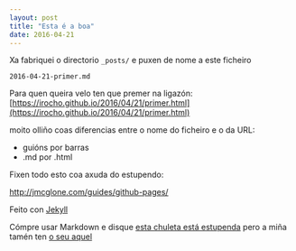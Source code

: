 ```yaml
---
layout: post
title: "Esta é a boa"
date: 2016-04-21
---
```


Xa fabriquei o directorio `_posts/` e puxen de nome a este ficheiro

`2016-04-21-primer.md`

Para quen queira velo ten que premer na ligazón:
[https://irocho.github.io/2016/04/21/primer.html](https://irocho.github.io/2016/04/21/primer.html)

moito olliño coas diferencias entre o nome do ficheiro e o da URL:

* guións por barras
* .md por .html


Fixen todo esto coa axuda do estupendo:

http://jmcglone.com/guides/github-pages/

Feito con [Jekyll](http://jekyllrb.com)

Cómpre usar Markdown e disque [esta chuleta está estupenda](http://packetlife.net/media/library/16/Markdown.pdf) pero a miña tamén ten
[o seu aquel](2016/04/20/chuleta)
